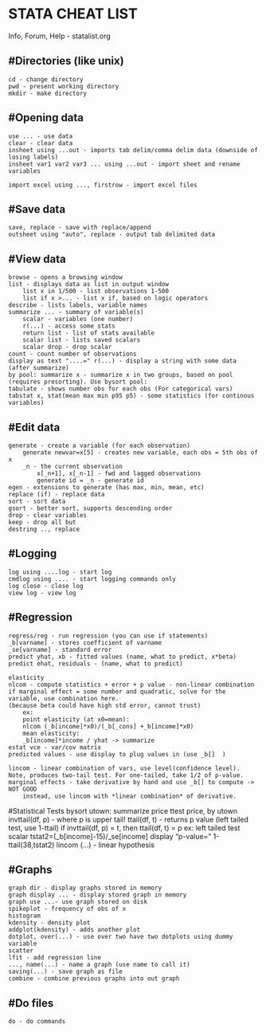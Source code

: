 STATA CHEAT LIST
================

Info, Forum, Help - statalist.org

#Directories (like unix)
------------------------

	cd - change directory
	pwd - present working directory
	mkdir - make directory

#Opening data
-------------

	use ... - use data
	clear - clear data
	insheet using ...out - imports tab delim/comma delim data (downside of losing labels)
	insheet var1 var2 var3 ... using ...out - import sheet and rename variables

	import excel using ..., firstrow - import excel files


#Save data
----------

	save, replace - save with replace/append
	outsheet using "auto", replace - output tab delimited data

#View data
----------

	browse - opens a browsing window
	list - displays data as list in output window
		list x in 1/500 - list observations 1-500
		list if x >... - list x if, based on logic operators
	describe - lists labels, variable names
	summarize ... - summary of variable(s)
		scalar - variables (one number)
		r(...) - access some stats
		return list - list of stats available
		scalar list - lists saved scalars
		scalar drop - drop scalar
	count - count number of observations
	display as text "....=" r(...) - display a string with some data (after summarize)
	by pool: summarize x - summarize x in two groups, based on pool (requires presorting). Use bysort pool:
	tabulate - shows number obs for each obs (For categorical vars)
	tabstat x, stat(mean max min p95 p5) - some statistics (for continous variables)

#Edit data
----------

	generate - create a variable (for each observation)
		generate newvar=x[5] - creates new variable, each obs = 5th obs of x
		_n - the current observation
			x[_n+1], x[_n-1] - fwd and lagged observations
			generate id = _n - generate id 
	egen - extensions to generate (has max, min, mean, etc)
	replace (if) - replace data
	sort - sort data
	gsort - better sort, supports descending order
	drop - clear variables
	keep - drop all but
	destring .., replace


#Logging
--------

	log using ....log - start log
	cmdlog using .... - start logging commands only
	log close - close log
	view log - view log


#Regression
-----------
	regress/reg - run regression (you can use if statements)
	_b[varname] - stores coefficient of varname
	_se[varname] - standard error
	predict yhat, xb - fitted values (name, what to predict, x*beta)
	predict ehat, residuals - (name, what to predict)

	elasticity
	nlcom - compute statistics + error + p value - non-linear combination
	if marginal effect = some number and quadratic, solve for the variable, use combination here.
	(because beta could have high std error, cannot trust)
		ex:
		point elasticity (at x0=mean):
		nlcom (_b[income]*x0)/(_b[_cons] +_b[income]*x0)
		mean elasticity:
		_b[income]*income / yhat -> summarize
	estat vce - var/cov matrix
	predicted values - use display to plug values in (use _b[]	)

	lincom - linear combination of vars, use level(confidence level). Note, produces two-tail test. For one-tailed, take 1/2 of p-value.
	marginal effects - take derivative by hand and use _b[] to compute -> NOT GOOD
		instead, use lincom with *linear combination* of derivative.

#Statistical Tests
	bysort utown: summarize price
	ttest price, by utown
	invttail(df, p) - where p is upper tail!
	ttail(df, t) - returns p value (left tailed test, use 1-ttail)
	if invttail(df, p) = t, then ttail(df, t) = p
		ex: left tailed test
		scalar tstat2=(_b[income]-15)/_se[income]
		display “p-value=” 1-ttail(38,tstat2)
	lincom (...) - linear hypothesis

#Graphs
--------

	graph dir - display graphs stored in memory
	graph display ... - display stored graph in memory
	graph use ...- use graph stored on disk
	spikeplot - frequency of obs of x
	histogram
	kdensity - density plot
	addplot(kdensity) - adds another plot
	dotplot, over(...) - use over two have two dotplots using dummy variable
	scatter
	lfit - add regression line
	..., name(...) - name a graph (use name to call it)
	saving(...) - save graph as file
	combine - combine previous graphs into out graph

#Do files
---------

	do - do commands
